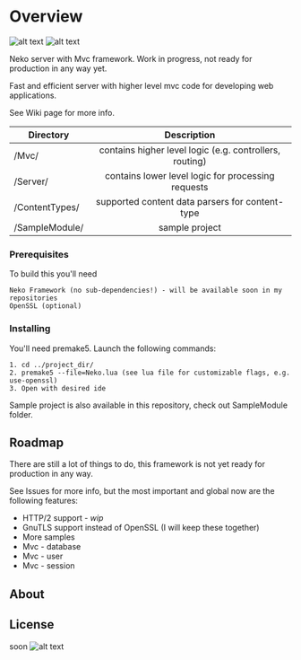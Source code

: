 # Overview

![alt text](https://c.radikal.ru/c25/1807/13/e500422fd6a7.png)
![alt text](https://img.shields.io/badge/repo%20status-active-blue.svg)

Neko server with Mvc framework. Work in progress, not ready for production in any way yet.

Fast and efficient server with higher level mvc code for developing web applications.

See Wiki page for more info.

| Directory                  | Description       
| --------------------- |:-----------------------------------------------------------------:|
| /Mvc/                     | contains higher level logic (e.g. controllers, routing)
| /Server/                  | contains lower level logic for processing requests      
| /ContentTypes/        | supported content data parsers for content-type      
| /SampleModule/     | sample project 


### Prerequisites

To build this you'll need

```
Neko Framework (no sub-dependencies!) - will be available soon in my repositories
OpenSSL (optional)
```

### Installing

You'll need premake5. Launch the following commands:

```
1. cd ../project_dir/
2. premake5 --file=Neko.lua (see lua file for customizable flags, e.g. use-openssl)
3. Open with desired ide
```
Sample project is also available in this repository, check out SampleModule folder.

## Roadmap

There are still a lot of things to do, this framework is not yet ready for production in any way.

See Issues for more info, but the most important and global now are the following features:

* HTTP/2 support - *wip* 
* GnuTLS support instead of OpenSSL (I will keep these together)
* More samples
* Mvc - database
* Mvc - user 
* Mvc - session

## About

## License

soon
![alt text](https://d.radikal.ru/d34/1806/1b/a9e011b101ec.png)
